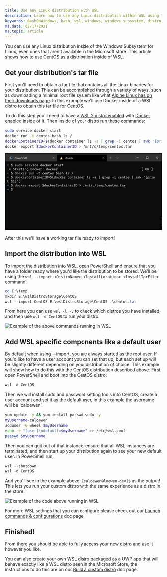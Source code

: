 ```yaml
---
title: Use any Linux distribution with WSL
description: Learn how to use any Linux distribution within WSL using the import command.
keywords: BashOnWindows, bash, wsl, windows, windows subsystem, distro, custom
ms.date: 02/17/2021
ms.topic: article
---
```


You can use any Linux distribution inside of the Windows Subsystem for Linux, even ones that aren't available in the Microsoft store. This article shows how to use CentOS as a distribution inside of WSL. 

## Get your distribution's tar file

First you'll need to obtain a tar file that contains all the Linux binaries for your distribution. This can be accomplished through a variety of ways, such as downloading a minimal root file system like what [Alpine Linux has on their downloads page](https://alpinelinux.org/downloads/). In this example we'll use Docker inside of a WSL distro to obtain this tar file for CentOS.

To do this step you'll need to have a [WSL 2 distro enabled](https://docs.microsoft.com/windows/wsl/install-win10#step-2---check-requirements-for-running-wsl-2) with [Docker](https://docs.docker.com/engine/install/ubuntu/) enabled inside of it. Then inside of your distro run these commands:

```bash
sudo service docker start
docker run -t centos bash ls /
dockerContainerID=$(docker container ls -a | grep -i centos | awk '{print $1}')
docker export $dockerContainerID > /mnt/c/temp/centos.tar
```

![Example of running the commands above](./media/run-any-distro-tarfile.png)

After this we'll have a working tar file ready to import!

## Import the distribution into WSL

To import the distribution into WSL, open PowerShell and ensure that you have a folder ready where you'd like the distribution to be stored. We'll be using the `wsl --import <DistroName> <InstallLocation> <InstallTarFile>` command. 

```PowerShell
cd C:\temp
mkdir E:\wslDistroStorage\CentOS
wsl --import CentOS E:\wslDistroStorage\CentOS .\centos.tar
```

From here you can use `wsl -l -v` to check which distros you have installed, and then use `wsl -d CentOS` to run your distro. 

![Example of the above commands running in WSL](run-any-distro-import.png)

## Add WSL specific components like a default user

By default when using --import, you are always started as the root user. If you'd like to have a user account you can set that up, but each set up will be slightly different depending on your distribution of choice. This example will show how to do this with the CentOS distribution described above. First open PowerShell and boot into the CentOS distro:

```PowerShell
wsl -d CentOS
```

Then we will install sudo and password setting tools into CentOS, create a user account and set it as the default user, in this example the username will be 'caloewen'. 

```bash
yum update -y && yum install passwd sudo -y
myUsername=caloewen
adduser -G wheel $myUsername
echo -e "[user]\ndefault=$myUsername" >> /etc/wsl.conf
passwd $myUsername
```

Then you can quit out of that instance, ensure that all WSL instances are terminated, and then start up your distribution again to see your new default user. In PowerShell run:

```PowerShell
wsl --shutdown
wsl -d CentOS
```

And you'll see in the example above: `[caloewen@loewen-dev]$` as the output! This lets you run your custom distro with the same experience as a distro in the store. 

![Example of the code above running in WSL](./media/run-any-distr-customeruser.png)

For more WSL settings that you can configure please check out our [Launch commands & configurations](https://docs.microsoft.com/windows/wsl/wsl-config#configure-per-distro-launch-settings-with-wslconf) doc page.

## Finished!

From there you should be able to fully access your new distro and use it however you like.

You can also create your own WSL distro packaged as a UWP app that will behave exactly like a WSL distro seen in the Microsoft Store, the instructions to do this are on our [Build a custom distro](https://docs.microsoft.com/windows/wsl/build-custom-distro) doc page.